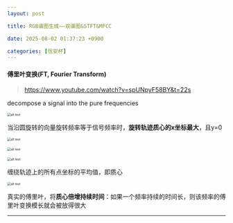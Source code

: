 ```yaml
---
layout: post

title: RGB谱图生成——双谱图&STFT&MFCC

date: 2025-08-02 01:37:23 +0900

categories: [信安杯]
---
```




#### 傅里叶变换(FT, Fourier Transform)

> https://www.youtube.com/watch?v=spUNpyF58BY&t=22s

decompose a signal into the pure frequencies

<p>
    <img src="https://hhhi21g.github.io/assets/img/xinan/x16.png" alt="alt text" style="zoom:50%;" />
</p>

当沿圆旋转的向量旋转频率等于信号频率时，**旋转轨迹质心的x坐标最大**，且y=0

<p>
    <img src="https://hhhi21g.github.io/assets/img/xinan/x17.png" alt="alt text" style="zoom:50%;" />
</p>

<p>
    <img src="https://hhhi21g.github.io/assets/img/xinan/x18.png" alt="alt text" style="zoom:50%;" />
</p>

<p>
    <img src="https://hhhi21g.github.io/assets/img/xinan/x19.png" alt="alt text" style="zoom:50%;" />
</p>

缠绕轨迹上的所有点坐标的平均值，即质心

<p>
    <img src="https://hhhi21g.github.io/assets/img/xinan/x20.png" alt="alt text" style="zoom:50%;" />
</p>

真实的傅里叶，将**质心倍增持续时间**：如果一个频率持续的时间长，则该频率的傅里叶变换模长就会被放得很大

****
